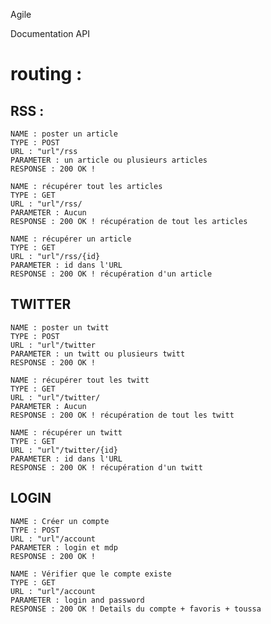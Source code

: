 Agile

Documentation API

# routing :

## RSS :

    NAME : poster un article
    TYPE : POST
    URL : "url"/rss
    PARAMETER : un article ou plusieurs articles 
    RESPONSE : 200 OK !

    NAME : récupérer tout les articles
    TYPE : GET
    URL : "url"/rss/
    PARAMETER : Aucun
    RESPONSE : 200 OK ! récupération de tout les articles

    NAME : récupérer un article
    TYPE : GET
    URL : "url"/rss/{id}
    PARAMETER : id dans l'URL 
    RESPONSE : 200 OK ! récupération d'un article

## TWITTER

    NAME : poster un twitt
    TYPE : POST
    URL : "url"/twitter
    PARAMETER : un twitt ou plusieurs twitt 
    RESPONSE : 200 OK !

    NAME : récupérer tout les twitt
    TYPE : GET
    URL : "url"/twitter/
    PARAMETER : Aucun
    RESPONSE : 200 OK ! récupération de tout les twitt

    NAME : récupérer un twitt
    TYPE : GET
    URL : "url"/twitter/{id}
    PARAMETER : id dans l'URL 
    RESPONSE : 200 OK ! récupération d'un twitt

## LOGIN

    NAME : Créer un compte
    TYPE : POST
    URL : "url"/account
    PARAMETER : login et mdp
    RESPONSE : 200 OK !

    NAME : Vérifier que le compte existe
    TYPE : GET
    URL : "url"/account
    PARAMETER : login and password
    RESPONSE : 200 OK ! Details du compte + favoris + toussa
